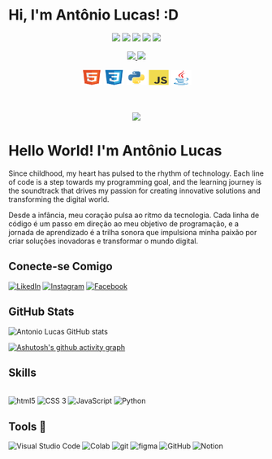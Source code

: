 # Hi, I'm Antônio Lucas! :D

<div align="center">
  <img src="https://img.shields.io/badge/twitter-%231DA1F2.svg?&style=for-the-badge&logo=twitter&logoColor=white" />
  <img src="https://img.shields.io/badge/medium-%2312100E.svg?&style=for-the-badge&logo=medium&logoColor=white" />
  <img src="https://img.shields.io/badge/linkedin-%230077B5.svg?&style=for-the-badge&logo=linkedin&logoColor=white" />
  <img src="https://img.shields.io/badge/instagram-%23E4405F.svg?&style=for-the-badge&logo=instagram&logoColor=white" />
  <img src="https://img.shields.io/badge/facebook-%231877F2.svg?&style=for-the-badge&logo=facebook&logoColor=white" />
</div>

<br />

<div align="center">
  <a href="https://github.com/UmJovemProgramador">
    <img height="180em" src="https://github-readme-stats.vercel.app/api/top-langs/?username=UmJovemProgramador&layout=compact&langs_count=7&theme=dark"/>
    <img height="180em" src="https://github-readme-stats.vercel.app/api?username=UmJovemProgramador&show_icons=true&theme=dark" />
  </a>
</div>

<br />

<div align="center" style="display: inline_block">
  <img alt="HG-HTML" height="30" width="40" src="https://raw.githubusercontent.com/devicons/devicon/master/icons/html5/html5-original.svg">
  <img alt="HG-CSS" height="30" width="40" src="https://raw.githubusercontent.com/devicons/devicon/master/icons/css3/css3-original.svg">
  <img alt="HG-Python" height="30" width="40" src="https://raw.githubusercontent.com/devicons/devicon/master/icons/python/python-original.svg">
  <img alt="HG-JavaScript" height="30" width="40" src="https://raw.githubusercontent.com/devicons/devicon/master/icons/javascript/javascript-original.svg">
  <img alt="HG-Java" height="30" width="40" src="https://raw.githubusercontent.com/devicons/devicon/master/icons/java/java-original.svg">
</div>

<br />

<div align="center">
  
  <br/>
  <br/>
  
  <img height="200em" src="https://blog.convisoappsec.com/wp-content/uploads/2017/05/83256-revisao-de-codigo-de-ti-saiba-como-fazer-e-a-importancia-de-revisar-1200x800.jpg" />
</div>



# Hello World! I'm Antônio Lucas 
Since childhood, my heart has pulsed to the rhythm of technology. Each line of code is a step towards my programming goal, and the learning journey is the soundtrack that drives my passion for creating innovative solutions and transforming the digital world.

Desde a infância, meu coração pulsa ao ritmo da tecnologia. Cada linha de código é um passo em direção ao meu objetivo de programação, e a jornada de aprendizado é a trilha sonora que impulsiona minha paixão por criar soluções inovadoras e transformar o mundo digital.

## Conecte-se Comigo

[![LikedIn](https://img.shields.io/badge/LinkedIn-0077B5?style=for-the-badge&logo=linkedin&logoColor=white)](https://www.linkedin.com/in/antonio-lucas-costa-araujo-2a66a2264/)
[![Instagram](https://img.shields.io/badge/Instagram-E4405F?style=for-the-badge&logo=instagram&logoColor=white)](https://www.instagram.com/?hl=en)
[![Facebook](https://img.shields.io/badge/facebook-%231877F2.svg?&style=for-the-badge&logo=facebook&logoColor=white)](https://www.facebook.com/antoniolucas.costaaraujo/o)




## GitHub Stats
![Antonio Lucas GitHub stats](https://github-readme-stats.vercel.app/api?username=UmJovemProgramador&show_icons=true&theme=tokyonight)



[![Ashutosh's github activity graph](https://github-readme-activity-graph.vercel.app/graph?username=UmJovemProgramador&theme=tokyo-night)](https://github.com/ashutosh00710/github-readme-activity-graph)




## Skills 

<div style="display: inline_block"> </br>
    <img src="https://img.shields.io/badge/HTML5-E34F26.svg?style=for-the-badge&logo=HTML5&logoColor=white" alt="html5">
    <img src="https://img.shields.io/badge/CSS3-1572B6.svg?style=for-the-badge&logo=CSS3&logoColor=white" alt="CSS 3">
    <img src="https://img.shields.io/badge/JavaScript-F7DF1E.svg?style=for-the-badge&logo=JavaScript&logoColor=black" alt="JavaScript">
    <img src="https://img.shields.io/badge/Python-3776AB.svg?style=for-the-badge&logo=Python&logoColor=white" alt="Python">
    
</div>

## Tools 🔗

![Visual Studio Code](https://img.shields.io/badge/Visual%20Studio%20Code-007ACC.svg?style=for-the-badge&logo=Visual-Studio-Code&logoColor=white)
![Colab](https://img.shields.io/badge/Google%20Colab-F9AB00.svg?style=for-the-badge&logo=Google-Colab&logoColor=white)
![git](https://img.shields.io/badge/Git-F05032.svg?style=for-the-badge&logo=Git&logoColor=white)
![figma](https://img.shields.io/badge/Figma-F24E1E.svg?style=for-the-badge&logo=Figma&logoColor=white)
![GitHub](https://img.shields.io/badge/GitHub-181717.svg?style=for-the-badge&logo=GitHub&logoColor=white)
![Notion](https://img.shields.io/badge/Notion-000000.svg?style=for-the-badge&logo=Notion&logoColor=white)


